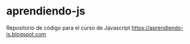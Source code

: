 # aprendiendo-js
Repositorio de código para el curso de Javascript https://aprendiendo-js.blogspot.com
